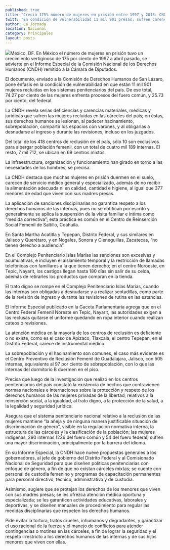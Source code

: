 ```yaml
---
published: true
title: "Creció 175% número de mujeres en prisión entre 1997 y 2013: CNDH"
twitt: "En condición de vulnerabilidad 11 mil 901 presas; sufren carencias materiales, médicas y jurídicas."
author: La Jornada
location: Nacional
category: Principales
layout: posts
---
```


![](http://i.imgur.com/llEpKzUm.jpg)México, DF. En México el número de mujeres en prisión tuvo un crecimiento vertiginoso de 175 por ciento de 1997 a abril pasado, se advierte en el Informe Especial de la Comisión Nacional de los Derechos Humanos (CNDH) remitido a la Cámara de Diputados.

El documento, enviado a la Comisión de Derechos Humanos de San Lázaro, pone énfasis en la condición de vulnerabilidad en que están 11 mil 901 mujeres recluidas en los sistemas penitenciarios del país. De ese total, 74.27 por ciento de las mujeres enfrenta procesos del fuero común, y 25.73 por ciento, del federal.

La CNDH revela serias deficiencias y carencias materiales, médicas y jurídicas que sufren las mujeres recluidas en las cárceles del país; en éstas, sus derechos humanos se lesionan, al padecer hacinamiento, sobrepoblación, compartir los espacios con varones, y al obligarlas a desnudarse al ingreso y durante las revisiones, incluso en los juzgados.

Del total de los 418 centros de reclusión en el país, sólo 10 son exclusivos para albergar población femenil, con un total de cuatro mil 189 internas. El resto, 7 mil 712, se ubican en 69 centros mixtos.

La infraestructura, organización y funcionamiento han girado en torno a las necesidades de los hombres, se precisa.

La CNDH destaca que muchas mujeres en prisión duermen en el suelo, carecen de servicio médico general y especializado, además de no recibir la alimentación adecuada ni en calidad, cantidad e higiene, al igual que 377 menores de edad que viven con sus madres presas.

La aplicación de sanciones disciplinarias no garantiza respeto a los derechos humanos de las internas, pues no se notifican por escrito y generalmente se aplica la suspensión de la visita familiar e íntima como “medida correctiva”; esta práctica es común en el Centro de Reinserción Social Femenil de Saltillo, Coahuila.

En Santa Martha Acatitla y Tepepan, Distrito Federal, y sus similares en Jalisco y Querétaro, y en Nogales, Sonora y Cieneguillas, Zacatecas, “no tienen derecho a audiencia”.

En el Complejo Penitenciario Islas Marías las sanciones son excesivas y acumulativas, e incluyen el aislamiento temporal y la restricción de llamadas telefónicas con familiares a la que tienen derecho; en el centro Noroeste, en Tepic, Nayarit, los castigos llegan hasta 180 días sin salir de su celda, además de retirarles los productos que compran en la tienda.

 El trato digno se rompe en el Complejo Penitenciario Islas Marías, cuando las internas son obligadas a desnudarse y a realizar sentadillas, como parte de la revisión de ingreso y durante las revisiones de rutina en las estancias.
 
 El Informe Especial publicado en la Gaceta Parlamentaria agrega que en el Centro Federal Femenil Noreste en Tepic, Nayarit, las autoridades exigen a las reclusas quitarse el uniforme quedando en ropa interior cuando realizan cateos o revisiones.

La atención médica en la mayoría de los centros de reclusión es deficiente o no existe, como es el caso de Apizaco, Tlaxcala; el centro Tepepan, en el Distrito Federal, carece de instrumental médico.

La sobrepoblación y el hacinamiento son comunes, el caso más evidente es el Centro Preventivo de Reclusión Femenil de Guadalajara, Jalisco, con 505 internas, equivalente al 97 por ciento de sobrepoblación, con lo que las internas del dormitorio B duermen en el piso.

Precisa que luego de la investigación que realizó en los centros penitenciarios del país constató la existencia de hechos que contravienen normas nacionales e internaciones sobre la protección y respeto de los derechos humanos de las mujeres privadas de la libertad, relativos a la reinserción social, a la igualdad, al trato digno, a la protección de la salud, a la legalidad y seguridad jurídica.

Asegura que el sistema penitenciario nacional relativo a la reclusión de las mujeres mantiene “la añeja y de ninguna manera justificable situación de discriminación de género”, visible en la regulación normativa interna, la estructura de las cárceles y la clasificación de la población; las mujeres indígenas, 290 internas (236 del fuero común y 54 del fuero federal) sufren una mayor discriminación, principalmente por la barrera del idioma.

En su Informe Especial, la CNDH hace nueve propuestas generales a los gobernadores, al jefe de gobierno del Distrito Federal y al Comisionado Nacional de Seguridad para que diseñen políticas penitenciarias con enfoque de género, a fin de que no existan cárceles mixtas; se cuente con personal de custodia femenino y programas de capacitación permanentes para personal directivo, técnico, administrativo y de custodia.

Asimismo, sugiere que se protejan los derechos de los menores que viven con sus madres presas; se les ofrezca atención médica oportuna y especializada; se les garanticen actividades educativas, laborales y deportivas, y se diseñen manuales de procedimiento para regular las medidas disciplinarias que respeten los derechos humanos.

Pide evitar la tortura, tratos crueles, inhumanos y degradantes, y garantizar el uso racional de la fuerza y el manejo de conflictos para atender contingencias o motines en las cárceles, a fin de lograr la seguridad y el respeto irrestricto a los derechos humanos de las internas y de sus hijos menores que viven con ellas.
